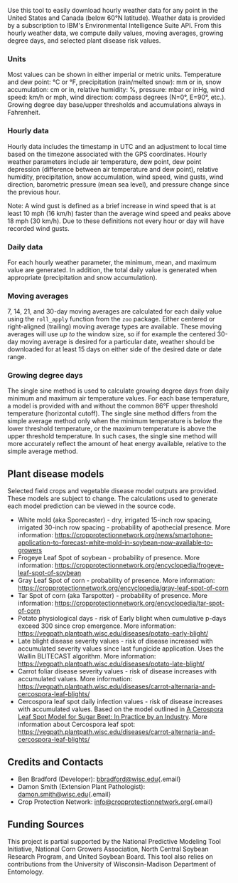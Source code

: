 Use this tool to easily download hourly weather data for any point in the United States and Canada (below 60°N latitude). Weather data is provided by a subscription to IBM's Environmental Intelligence Suite API. From this hourly weather data, we compute daily values, moving averages, growing degree days, and selected plant disease risk values.

### Units

Most values can be shown in either imperial or metric units. Temperature and dew point: °C or °F, precipitation (rain/melted snow): mm or in, snow accumulation: cm or in, relative humidity: %, pressure: mbar or inHg, wind speed: km/h or mph, wind direction: compass degrees (N=0°, E=90°, etc.). Growing degree day base/upper thresholds and accumulations always in Fahrenheit.

### Hourly data

Hourly data includes the timestamp in UTC and an adjustment to local time based on the timezone associated with the GPS coordinates. Hourly weather parameters include air temperature, dew point, dew point depression (difference between air temperature and dew point), relative humidity, precipitation, snow accumulation, wind speed, wind gusts, wind direction, barometric pressure (mean sea level), and pressure change since the previous hour.

Note: A wind gust is defined as a brief increase in wind speed that is at least 10 mph (16 km/h) faster than the average wind speed and peaks above 18 mph (30 km/h). Due to these definitions not every hour or day will have recorded wind gusts.

### Daily data

For each hourly weather parameter, the minimum, mean, and maximum value are generated. In addition, the total daily value is generated when appropriate (precipitation and snow accumulation).

### Moving averages

7, 14, 21, and 30-day moving averages are calculated for each daily value using the `roll_apply` function from the `zoo` package. Either centered or right-aligned (trailing) moving average types are available. These moving averages will use *up to* the window size, so if for example the centered 30-day moving average is desired for a particular date, weather should be downloaded for at least 15 days on either side of the desired date or date range.

### Growing degree days

The single sine method is used to calculate growing degree days from daily minimum and maximum air temperature values. For each base temperature, a model is provided with and without the common 86°F upper threshold temperature (horizontal cutoff). The single sine method differs from the simple average method only when the minimum temperature is below the lower threshold temperature, or the maximum temperature is above the upper threshold temperature. In such cases, the single sine method will more accurately reflect the amount of heat energy available, relative to the simple average method.

## Plant disease models

Selected field crops and vegetable disease model outputs are provided. These models are subject to change. The calculations used to generate each model prediction can be viewed in the source code.

-   White mold (aka Sporecaster) - dry, irrigated 15-inch row spacing, irrigated 30-inch row spacing - probability of apothecial presence. More information: <https://cropprotectionnetwork.org/news/smartphone-application-to-forecast-white-mold-in-soybean-now-available-to-growers>
-   Frogeye Leaf Spot of soybean - probability of presence. More information: <https://cropprotectionnetwork.org/encyclopedia/frogeye-leaf-spot-of-soybean>
-   Gray Leaf Spot of corn - probability of presence. More information: <https://cropprotectionnetwork.org/encyclopedia/gray-leaf-spot-of-corn>
-   Tar Spot of corn (aka Tarspotter) - probability of presence. More information: <https://cropprotectionnetwork.org/encyclopedia/tar-spot-of-corn>
-   Potato physiological days - risk of Early blight when cumulative p-days exceed 300 since crop emergence. More information: <https://vegpath.plantpath.wisc.edu/diseases/potato-early-blight/>
-   Late blight disease severity values - risk of disease increased with accumulated severity values since last fungicide application. Uses the Wallin BLITECAST algorithm. More information: <https://vegpath.plantpath.wisc.edu/diseases/potato-late-blight/>
-   Carrot foliar disease severity values - risk of disease increases with accumulated values. More information: <https://vegpath.plantpath.wisc.edu/diseases/carrot-alternaria-and-cercospora-leaf-blights/>
-   Cercospora leaf spot daily infection values - risk of disease increases with accumulated values. Based on the model outlined in [A Cerospora Leaf Spot Model for Sugar Beet: In Practice by an Industry](https://apsjournals.apsnet.org/doi/abs/10.1094/PDIS.1998.82.7.716). More information about Cercospora leaf spot: <https://vegpath.plantpath.wisc.edu/diseases/carrot-alternaria-and-cercospora-leaf-blights/>

## Credits and Contacts

-   Ben Bradford (Developer): [bbradford\@wisc.edu](mailto:bbradford@wisc.edu){.email}
-   Damon Smith (Extension Plant Pathologist): [damon.smith\@wisc.edu](mailto:damon.smith@wisc.edu){.email}
-   Crop Protection Network: [info\@cropprotectionnetwork.org](mailto:info@cropprotectionnetwork.org){.email}

## Funding Sources

This project is partial supported by the National Predictive Modeling Tool Initiative, National Corn Growers Association, North Central Soybean Research Program, and United Soybean Board. This tool also relies on contributions from the University of Wisconsin-Madison Department of Entomology.
